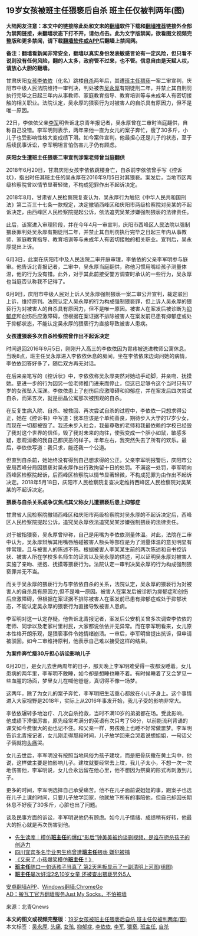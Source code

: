  <h2>19岁女孩被班主任猥亵后自杀 班主任仅被判两年(图)</h2> <p class="notice"><b>大陆网友注意：本文中的链接除此处和文末的<a href="https://github.com/bannedbook/fanqiang" >翻墙</a>软件下载和<a href="https://github.com/killgcd/justmysocks/blob/master/README.md">翻墙推荐</a>链接外全部为禁网链接，未翻墙状态下打不开，请勿点击。此为文字版禁闻，欲看图文视频完整版和更多禁闻，请下载<a href="https://github.com/bannedbook/fanqiang">翻墙软件或APP</a>后翻墙上禁闻网。</p><p>备注：翻墙看新闻非常安全，翻墙以真实身份发表敏感言论有一定风险，但只看不说则没有任何风险，翻的人太多，政府管不过来，也不管。信息自由是天赋人权，请放心大胆的翻墙。</b></p>  <div class="entry"> <p>甘肃庆阳<a href="https://www.bannedbook.org/bnews/tag/%e5%a5%b3%e5%ad%a9/" class="st_tag internal_tag" rel="tag" title="标签 女孩 下的日志">女孩</a><a href="https://www.bannedbook.org/bnews/tag/%e6%9d%8e%e4%be%9d%e4%be%9d/" class="st_tag internal_tag" rel="tag" title="标签 李依依 下的日志">李依依</a>（化名）跳楼<a href="https://www.bannedbook.org/bnews/tag/%e8%87%aa%e6%9d%80/" class="st_tag internal_tag" rel="tag" title="标签 自杀 下的日志">自杀</a>两年后，其遭<a href="https://www.bannedbook.org/bnews/tag/%E7%8F%AD%E4%B8%BB%E4%BB%BB/" class="st_tag internal_tag" rel="tag" title="标签 班主任 下的日志">班主任</a><a href="https://www.bannedbook.org/bnews/tag/%e7%8c%a5%e4%ba%b5/" class="st_tag internal_tag" rel="tag" title="标签 猥亵 下的日志">猥亵</a>一案二审宣判，庆阳市中级人民法院维持一审判决，判处被告<a href="https://www.bannedbook.org/bnews/tag/%E5%90%B4%E6%B0%B8%E5%8E%9A/" class="st_tag internal_tag" rel="tag" title="标签 吴永厚 下的日志">吴永厚</a>有期徒刑二年，并禁止其自刑罚执行完毕之日起三年内从事教师、家庭教育指导、教育培训等与未成年人有密切接触的相关职业。法院认定，吴永厚的猥亵行为对被害人的自杀具有原因力，但不是唯一原因。</p> <p>22日，李依依父亲<a href="https://www.bannedbook.org/bnews/tag/%e6%9d%8e%e5%86%9b/" class="st_tag internal_tag" rel="tag" title="标签 李军 下的日志">李军</a>明告诉北京青年报记者，吴永厚曾在二审时当庭翻供，自称自己没错。李军明则表示，两年来他一直为女儿的案子奔忙，瘦了30多斤，小儿子也受影响性格大变成绩下滑。如今案件宣判，他最担心还是儿子的状态，至于后续民事诉讼，李军明坦言怕伤害儿子仍有顾虑。</p> <p><strong>庆阳女生遭班主任猥亵二审宣判涉案老师曾当庭翻供</strong></p> <p>2018年6月20日，甘肃庆阳女孩李依依跳楼身亡，自杀前李依依曾手写《控诉状》，指出时任其班主任的吴永厚在2016年9月5日对其猥亵。案发后，当地市区两级检察院曾以情节显著轻微，不构成犯罪作出不起诉决定。</p> <p>2018年8月，甘肃省人民检察院复查认为，吴永厚行为触犯《中华人民共和国刑法》第二百三十七条一款规定，决定撤销西峰区和庆阳市两级检察院对吴某的不起诉决定，由西峰区人民检察院提起公诉，依法追究吴某涉嫌强制猥亵的法律责任。</p> <p>此后，该案进入审理阶段，并在今年4月一审宣判，庆阳市西峰区人民法院以强制猥亵罪判处吴永厚有期徒刑二年，并禁止其自刑罚执行完毕之日起三年内从事教师、家庭教育指导、教育培训等与未成年人有密切接触的相关职业。宣判后，吴永厚提出上诉。</p>  <p>6月3日，此案在庆阳市中及人民法院二审开庭审理，李依依的父亲李军明参与庭审。他告诉北青报记者，二审中，吴永厚当庭翻供，称他习惯用嘴给孩子测量体温，他的行为没有错。此外，对于其此前接受警方调查时承认的一些行为，吴永厚也当庭否认称我不记得了。</p> <p>6月9日，庆阳市中级人民对上诉人吴永厚强制猥亵一案二审公开宣判，裁定驳回上诉，维持原判。法院认定人吴永厚的行为构成强制猥亵罪，但上诉人吴永厚的猥亵行为对被害人的自杀具有原因力，但不是唯一原因。被害人在案发后被诊断为<a href="https://www.bannedbook.org/bnews/tag/%e6%8a%91%e9%83%81%e7%97%87/" class="st_tag internal_tag" rel="tag" title="标签 抑郁症 下的日志">抑郁症</a>和创伤后应激障碍，但根据在案证据不排除被害人在案发前已患有抑郁症或处于抑郁状态，不能认定吴永厚的猥亵行为直接导致被害人患病。</p> <p><strong>女孩遭猥亵多次自杀检察院曾作出不起诉决定</strong></p> <p>时间退回2016年9月5日，刚刚升入高三的李依依因为胃疼被送进教师公寓休息。当晚8点，班主任吴永厚进入李依依休息的房间，坐在李依依床边询问她的病情，李依依回答好多了，随后双方再无对话。</p> <p>在后来亲笔写的《控诉状》中，李依依称吴永厚突然对她动手动脚，并亲吻、抚摸她。更进一步的行为因另一位老师推门进来而停止，但这已足够令这个当时只有17岁的女孩坠入深渊。李依依患上了创伤后应激障碍和抑郁症，并在案发后四次尝试自杀，而第五次，就是丽晶公寓那次被围观的自杀。</p> <p>在反复生病入院、自杀、被救回、再次尝试自杀的过程中，李依依一只想求得公正，她在《控诉书》中写道：我本应该是个单纯善良，期待步入大学的17岁少女，而现在一切都被毁了。我还未步入社会，我最尊敬的老师和我最依赖的学校已经毁了我对这个世界的信任，毁了我对未来的向往，使我变成一个胆小如鼠，敏感多疑，悲观消极的我自己都厌恶的样子。半年左右，我突然失去了所有的欢乐。最后，李依依写道：我只求，能还我一个公道。</p>  <p>但直到自杀前，她始终没有得到自己想求得的公正。父亲李军明报警后，庆阳市公安局西峰分局因猥亵对吴永厚作出行政拘留十日的处罚。不满这一处罚，李军明向西峰区检察院起诉，后西峰区检察院以情节显著轻微，不构成犯罪为由作出不起诉决定。2018年5月18日，庆阳市人民检察院复查决定维持西峰区人民检察院对吴某某的不起诉决定。</p> <p><strong>猥亵与自杀关系成争议焦点其父称女儿遭猥亵后患上抑郁症</strong></p> <p>甘肃省人民检察院撤销西峰区和庆阳市两级检察院对吴永厚的不起诉决定后，西峰区人民检察院提起公诉，追究吴永厚依法追究吴某涉嫌强制猥亵的法律责任。</p> <p>对于被指猥亵，吴永厚曾辩称，自己是用嘴为李依依测量体温。对此，法院在二审中认为，吴永厚辩解其用嘴唇触碰被害人额头等部位是为了测量体温的意见明显有悖常理，且与被害人的陈述不符。根据被害人李某某生前的两次陈述和自书控诉状、被害人所在学校多名师生的证言以及吴永厚的供述，可以证明吴永厚对被害人实施了亲吻、搂抱、抚摸等猥亵行为。法院认定一审判决吴永厚的行为构成强制猥亵罪并无不当。</p> <p>而关于吴永厚的猥亵行为与李依依自杀的关系，法院认定，吴永厚的猥亵行为对被害人的自杀具有原因力,但不是唯一原因。被害人在案发后被诊断为抑郁症和创伤后应激障碍，但根据在案证据不排除被害人在案发前已患有抑郁症或处于抑郁状态，不能认定吴永厚的猥亵行为直接导致被害人患病。</p> <p>李军明对这一认定存疑。他告诉北青报记者，案发后公安机关曾多次调查李依依的老师、同学以及老家村里村民，大家都说依依并无异常。而在李军明看来，女儿原本性格开朗乐观，是猥亵事件令她情绪崩溃。一审后，李军明曾提出抗诉，但申请被驳回。如今二审维持原判，他表示自己难以接受这样的结果。</p>  <p><strong>为案件奔忙瘦30斤担心诉讼影响儿子</strong></p> <p>6月20日，是女儿去世两周年的日子，那天晚上李军明难受得一夜都没睡着。女儿患病的两年里，李军明不敢睡，如今却是想睡也睡不着。有时候睡着了又会梦见一些血腥的场面，梦里女儿在喊他爸爸，真切得不像一场梦。</p> <p>这两年，除了为女儿的案子奔忙，李军明把生活重心都放在小儿子身上。这个事情进入大家视野是2018年，实际上从2016年事发开始，我儿子受的影响非常大。</p> <p>李依依辗转多地治疗、几次自杀抢救，当时不满10岁的弟弟都在场。受此影响，他成绩下滑很厉害，原先经常考满分的英语有次只考了58分，以前能流利背诵的课文如今费很大的劲也记不住。和父亲一样，男孩晚上也睡不好常做噩梦。李军明告诉北青报记者，女儿刚走得那段时间，儿子放学回来会哭着说想姐姐，一句话父子俩就抱<a href="https://www.bannedbook.org/bnews/tag/%e5%a4%b4%e7%97%9b/" class="st_tag internal_tag" rel="tag" title="标签 头痛 下的日志">头痛</a>哭。</p> <p>女儿去世后，李军明没有按照当地风俗为孩子建坟，而是把骨灰撒在黄土沟中，他说，这样做主要是怕影响儿子。建坟就要经常去上坟，我儿子太小，不想一次一次地伤害他，李军明说，女儿会永远留在他心里，他不想因为祭奠的形式再刺激到儿子。</p> <p>更多的时间，李军明选择自己承受痛苦。他不在儿子面前说姐姐的事，跑案子也选在儿子上课的时间，只要儿子放学回家，他就放下所有的事陪他，但自己却因长期休息不好瘦了30多斤，心脏也出了问题。</p>  <p>谈及民事方面的诉讼，李军明说他仍有顾虑。如今儿子情绪、成绩稍有好转，他最大的担心就是再次伤害到他。</p> <ul class='op-related-articles' title='相关阅读'> <li><a href='https://www.bannedbook.org/bnews/baitai/20200603/1338964.html' target='_blank'>先生读库｜模仿<b>班主任</b>的爆红“影后”钟美美被约谈删视频，是谁在扼杀孩子的创造力</a></li> <li><a href='https://www.bannedbook.org/bnews/baitai/20200528/1335856.html' target='_blank'>四川宜宾多名毕业男生称曾遭<b>班主任</b>猥亵 嫌犯被捕</a></li> <li><a href='https://www.bannedbook.org/bnews/funmedia/20200527/1335255.html' target='_blank'>《又来了 小孩爆笑模仿<b>班主任</b>！》</a></li> <li><a href='https://www.bannedbook.org/bnews/funmedia/20200525/1334037.html' target='_blank'><b>班主任</b>随口一句话孩子当真了 第2天黑板显示了一副清明上河图(组图)</a></li> <li><a href='https://www.bannedbook.org/bnews/baitai/20191204/1234990.html' target='_blank'><b>班主任</b>屡次奸淫2名10岁女童 还被查出猥亵另外5人</a></li> </ul> <div class="texttj"> <a href="https://github.com/bannedbook/fanqiang/wiki/%E7%A6%81%E9%97%BB%E7%BD%91%E5%AE%89%E5%8D%93%E7%BF%BB%E5%A2%99%E6%96%B0%E9%97%BBAPP" target="_blank">安卓翻墙APP</a>、<a href="https://github.com/bannedbook/fanqiang/wiki/Chrome%E4%B8%80%E9%94%AE%E7%BF%BB%E5%A2%99%E5%8C%85" target="_blank">Windows翻墙:ChromeGo</a><br/> <a href="https://github.com/killgcd/justmysocks/blob/master/README.md" target="_blank">AD：搬瓦工官方翻墙服务Just My Socks，不怕被墙</a> </div><p> 来源：北青Qnews </p><a name='sharetosocial'></a>         <div><b>本文的图文或视频完整版</b>：<a href='https://www.bannedbook.org/bnews/cbnews/20200623/1349187.html'>19岁女孩被班主任猥亵后自杀 班主任仅被判两年(图)</a></div>  </div><!--END ENTRY--> <div class="postfooter"> <div>本文标签：<a href="https://www.bannedbook.org/bnews/tag/%E5%90%B4%E6%B0%B8%E5%8E%9A/" rel="tag">吴永厚</a>, <a href="https://www.bannedbook.org/bnews/tag/%e5%a4%b4%e7%97%9b/" rel="tag">头痛</a>, <a href="https://www.bannedbook.org/bnews/tag/%e5%a5%b3%e5%ad%a9/" rel="tag">女孩</a>, <a href="https://www.bannedbook.org/bnews/tag/%e6%8a%91%e9%83%81%e7%97%87/" rel="tag">抑郁症</a>, <a href="https://www.bannedbook.org/bnews/tag/%e6%9d%8e%e4%be%9d%e4%be%9d/" rel="tag">李依依</a>, <a href="https://www.bannedbook.org/bnews/tag/%e6%9d%8e%e5%86%9b/" rel="tag">李军</a>, <a href="https://www.bannedbook.org/bnews/tag/%e7%8c%a5%e4%ba%b5/" rel="tag">猥亵</a>, <a href="https://www.bannedbook.org/bnews/tag/%E7%8F%AD%E4%B8%BB%E4%BB%BB/" rel="tag">班主任</a>, <a href="https://www.bannedbook.org/bnews/tag/%e8%87%aa%e6%9d%80/" rel="tag">自杀</a></div>  </div><!--END POSTFOOTER--> 
